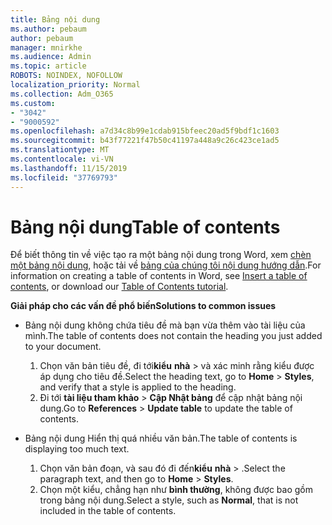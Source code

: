 ```yaml
---
title: Bảng nội dung
ms.author: pebaum
author: pebaum
manager: mnirkhe
ms.audience: Admin
ms.topic: article
ROBOTS: NOINDEX, NOFOLLOW
localization_priority: Normal
ms.collection: Adm_O365
ms.custom:
- "3042"
- "9000592"
ms.openlocfilehash: a7d34c8b99e1cdab915bfeec20ad5f9bdf1c1603
ms.sourcegitcommit: b43f77221f47b50c41197a448a9c26c423ce1ad5
ms.translationtype: MT
ms.contentlocale: vi-VN
ms.lasthandoff: 11/15/2019
ms.locfileid: "37769793"
---
```

# <a name="table-of-contents"></a><span data-ttu-id="f2131-102">Bảng nội dung</span><span class="sxs-lookup"><span data-stu-id="f2131-102">Table of contents</span></span>

<span data-ttu-id="f2131-103">Để biết thông tin về việc tạo ra một bảng nội dung trong Word, xem [chèn một bảng nội dung](https://support.office.com/article/882e8564-0edb-435e-84b5-1d8552ccf0c0), hoặc tải về [bảng của chúng tôi nội dung hướng dẫn](https://go.microsoft.com/fwlink/?linkid=2065106).</span><span class="sxs-lookup"><span data-stu-id="f2131-103">For information on creating a table of contents in Word, see [Insert a table of contents](https://support.office.com/article/882e8564-0edb-435e-84b5-1d8552ccf0c0), or download our [Table of Contents tutorial](https://go.microsoft.com/fwlink/?linkid=2065106).</span></span>

<span data-ttu-id="f2131-104">**Giải pháp cho các vấn đề phổ biến**</span><span class="sxs-lookup"><span data-stu-id="f2131-104">**Solutions to common issues**</span></span>

- <span data-ttu-id="f2131-105">Bảng nội dung không chứa tiêu đề mà bạn vừa thêm vào tài liệu của mình.</span><span class="sxs-lookup"><span data-stu-id="f2131-105">The table of contents does not contain the heading you just added to your document.</span></span>
  1. <span data-ttu-id="f2131-106">Chọn văn bản tiêu đề, đi tới**kiểu** **nhà** > và xác minh rằng kiểu được áp dụng cho tiêu đề.</span><span class="sxs-lookup"><span data-stu-id="f2131-106">Select the heading text, go to **Home** > **Styles**, and verify that a style is applied to the heading.</span></span>
  2. <span data-ttu-id="f2131-107">Đi tới **tài liệu tham khảo** > **Cập Nhật bảng** để cập nhật bảng nội dung.</span><span class="sxs-lookup"><span data-stu-id="f2131-107">Go to **References** > **Update table** to update the table of contents.</span></span>

- <span data-ttu-id="f2131-108">Bảng nội dung Hiển thị quá nhiều văn bản.</span><span class="sxs-lookup"><span data-stu-id="f2131-108">The table of contents is displaying too much text.</span></span> 
  1. <span data-ttu-id="f2131-109">Chọn văn bản đoạn, và sau đó đi đến**kiểu** **nhà** > .</span><span class="sxs-lookup"><span data-stu-id="f2131-109">Select the paragraph text, and then go to **Home** > **Styles**.</span></span>
  2. <span data-ttu-id="f2131-110">Chọn một kiểu, chẳng hạn như **bình thường**, không được bao gồm trong bảng nội dung.</span><span class="sxs-lookup"><span data-stu-id="f2131-110">Select a style, such as **Normal**, that is not included in the table of contents.</span></span>